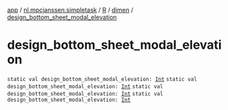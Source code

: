 [app](../../../index.md) / [nl.mpcjanssen.simpletask](../../index.md) / [R](../index.md) / [dimen](index.md) / [design_bottom_sheet_modal_elevation](.)

# design_bottom_sheet_modal_elevation

`static val design_bottom_sheet_modal_elevation: `[`Int`](https://kotlinlang.org/api/latest/jvm/stdlib/kotlin/-int/index.html)
`static val design_bottom_sheet_modal_elevation: `[`Int`](https://kotlinlang.org/api/latest/jvm/stdlib/kotlin/-int/index.html)
`static val design_bottom_sheet_modal_elevation: `[`Int`](https://kotlinlang.org/api/latest/jvm/stdlib/kotlin/-int/index.html)
`static val design_bottom_sheet_modal_elevation: `[`Int`](https://kotlinlang.org/api/latest/jvm/stdlib/kotlin/-int/index.html)